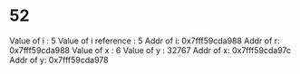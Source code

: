 # 52
Value of i : 5
Value of i reference : 5
Addr of i: 0x7fff59cda988
Addr of r: 0x7fff59cda988
Value of x : 6
Value of y : 32767
Addr of x: 0x7fff59cda97c
Addr of y: 0x7fff59cda978
